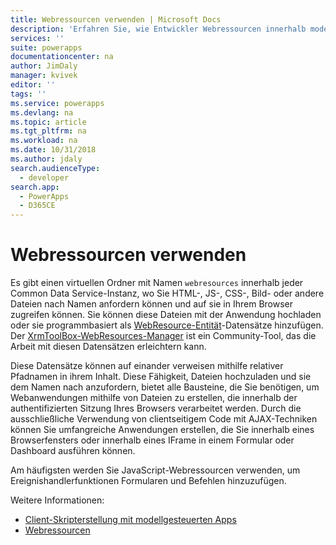 ```yaml
---
title: Webressourcen verwenden | Microsoft Docs
description: 'Erfahren Sie, wie Entwickler Webressourcen innerhalb modellgesteuerter Apps verenden können'
services: ''
suite: powerapps
documentationcenter: na
author: JimDaly
manager: kvivek
editor: ''
tags: ''
ms.service: powerapps
ms.devlang: na
ms.topic: article
ms.tgt_pltfrm: na
ms.workload: na
ms.date: 10/31/2018
ms.author: jdaly
search.audienceType:
  - developer
search.app:
  - PowerApps
  - D365CE
---
```


# <a name="use-web-resources"></a>Webressourcen verwenden

Es gibt einen virtuellen Ordner mit Namen `webresources` innerhalb jeder Common Data Service-Instanz, wo Sie HTML-, JS-, CSS-, Bild- oder andere Dateien nach Namen anfordern können und auf sie in Ihrem Browser zugreifen können. Sie können diese Dateien mit der Anwendung hochladen oder sie programmbasiert als [WebResource-Entität](../common-data-service/reference/entities/webresource.md)-Datensätze hinzufügen. Der [XrmToolBox-WebResources-Manager](https://www.xrmtoolbox.com/plugins/MsCrmTools.WebResourcesManager/) ist ein Community-Tool, das die Arbeit mit diesen Datensätzen erleichtern kann.

Diese Datensätze können auf einander verweisen mithilfe relativer Pfadnamen in ihrem Inhalt. Diese Fähigkeit, Dateien hochzuladen und sie dem Namen nach anzufordern, bietet alle Bausteine, die Sie benötigen, um Webanwendungen mithilfe von Dateien zu erstellen, die innerhalb der authentifizierten Sitzung Ihres Browsers verarbeitet werden. Durch die ausschließliche Verwendung von clientseitigem Code mit AJAX-Techniken können Sie umfangreiche Anwendungen erstellen, die Sie innerhalb eines Browserfensters oder innerhalb eines IFrame in einem Formular oder Dashboard ausführen können. 

Am häufigsten werden Sie JavaScript-Webressourcen verwenden, um Ereignishandlerfunktionen Formularen und Befehlen hinzuzufügen.

Weitere Informationen:
- [Client-Skripterstellung mit modellgesteuerten Apps](client-scripting.md)
- [Webressourcen](/dynamics365/customer-engagement/developer/web-resources)
